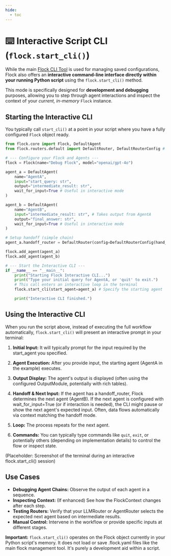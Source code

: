 ```yaml
---
hide:
  - toc
---
```


# ⌨️ Interactive Script CLI (`flock.start_cli()`)

While the main [Flock CLI Tool](cli-tool.md) is used for managing saved configurations, Flock also offers an **interactive command-line interface directly within your running Python script** using the `flock.start_cli()` method.

This mode is specifically designed for **development and debugging** purposes, allowing you to step through agent interactions and inspect the context of your *current, in-memory* `Flock` instance.

## Starting the Interactive CLI

You typically call `start_cli()` at a point in your script where you have a fully configured `Flock` object ready.

```python
from flock.core import Flock, DefaultAgent
from flock.routers.default import DefaultRouter, DefaultRouterConfig # Assuming DefaultRouter is used

# --- Configure your Flock and Agents ---
flock = Flock(name="Debug Flock", model="openai/gpt-4o")

agent_a = DefaultAgent(
    name="AgentA",
    input="start_query: str",
    output="intermediate_result: str",
    wait_for_input=True # Useful in interactive mode
)

agent_b = DefaultAgent(
    name="AgentB",
    input="intermediate_result: str", # Takes output from AgentA
    output="final_answer: str",
    wait_for_input=True # Useful in interactive mode
)

# Setup handoff (simple chain)
agent_a.handoff_router = DefaultRouter(config=DefaultRouterConfig(hand_off=agent_b.name))

flock.add_agent(agent_a)
flock.add_agent(agent_b)

# --- Start the Interactive CLI ---
if __name__ == "__main__":
    print("Starting Flock Interactive CLI...")
    print("Type your initial query for AgentA, or 'quit' to exit.")
    # This call enters an interactive loop in the terminal
    flock.start_cli(start_agent=agent_a) # Specify the starting agent

    print("Interactive CLI finished.")
```

## Using the Interactive CLI

When you run the script above, instead of executing the full workflow automatically, `flock.start_cli()` will present an interactive prompt in your terminal:

1. **Initial Input:** It will typically prompt for the input required by the start_agent you specified.

2. **Agent Execution:** After you provide input, the starting agent (AgentA in the example) executes.

3. **Output Display:** The agent's output is displayed (often using the configured OutputModule, potentially with rich tables).

4. **Handoff & Next Input:** If the agent has a handoff_router, Flock determines the next agent (AgentB). If the next agent is configured with wait_for_input=True (or if interaction is needed), the CLI might pause or show the next agent's expected input. Often, data flows automatically via context matching the handoff mode.

5. **Loop:** The process repeats for the next agent.

6. **Commands:** You can typically type commands like `quit`, `exit`, or potentially others (depending on implementation details) to control the flow or inspect state.

(Placeholder: Screenshot of the terminal during an interactive flock.start_cli() session)

## Use Cases

- **Debugging Agent Chains:** Observe the output of each agent in a sequence.
- **Inspecting Context:** (If enhanced) See how the FlockContext changes after each step.
- **Testing Routers:** Verify that your LLMRouter or AgentRouter selects the expected next agent based on intermediate results.
- **Manual Control:** Intervene in the workflow or provide specific inputs at different stages.

**Important:** `flock.start_cli()` operates on the Flock object currently in your Python script's memory. It does not load or save .flock.yaml files like the main flock management tool. It's purely a development aid within a script.
